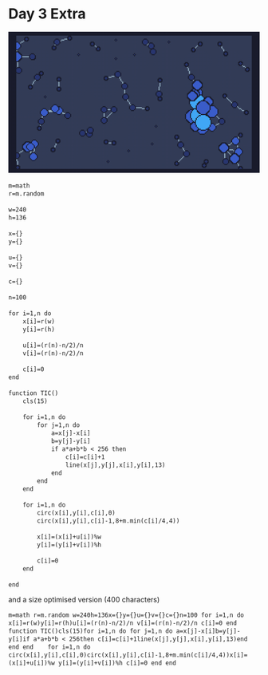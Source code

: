 # Day 3 Extra
![Randomly moving balls that grow in size and become brighter as they get closer to each other. Lines join the balls if they get close enough](./day03extra.gif)

```
m=math
r=m.random

w=240
h=136

x={}
y={}

u={}
v={}

c={}

n=100 

for i=1,n do 
	x[i]=r(w)
	y[i]=r(h)
	
	u[i]=(r(n)-n/2)/n 
	v[i]=(r(n)-n/2)/n 
	
	c[i]=0 
end 

function TIC()
	cls(15)
	
	for i=1,n do 
		for j=1,n do 
			a=x[j]-x[i]
			b=y[j]-y[i]
			if a*a+b*b < 256 then 
				c[i]=c[i]+1
				line(x[j],y[j],x[i],y[i],13)
			end
		end
	end	
	
	for i=1,n do 
		circ(x[i],y[i],c[i],0)
		circ(x[i],y[i],c[i]-1,8+m.min(c[i]/4,4))
		
		x[i]=(x[i]+u[i])%w
		y[i]=(y[i]+v[i])%h 
		
		c[i]=0 
	end

end
```

and a size optimised version (400 characters)

```
m=math r=m.random w=240h=136x={}y={}u={}v={}c={}n=100 for i=1,n do x[i]=r(w)y[i]=r(h)u[i]=(r(n)-n/2)/n v[i]=(r(n)-n/2)/n c[i]=0 end function TIC()cls(15)for i=1,n do for j=1,n do a=x[j]-x[i]b=y[j]-y[i]if a*a+b*b < 256then c[i]=c[i]+1line(x[j],y[j],x[i],y[i],13)end end end	for i=1,n do circ(x[i],y[i],c[i],0)circ(x[i],y[i],c[i]-1,8+m.min(c[i]/4,4))x[i]=(x[i]+u[i])%w y[i]=(y[i]+v[i])%h c[i]=0 end end
```
